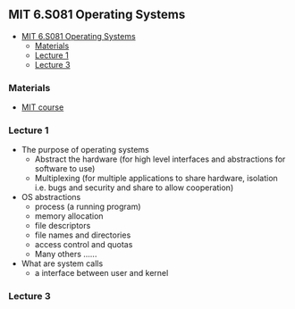 ## MIT 6.S081 Operating Systems 

- [MIT 6.S081 Operating Systems](#mit-6s081-operating-systems)
  - [Materials](#materials)
  - [Lecture 1](#lecture-1)
  - [Lecture 3](#lecture-3)


### Materials
- [MIT course](https://pdos.csail.mit.edu/6.S081/2022/schedule.html)

### Lecture 1
- The purpose of operating systems
  - Abstract the hardware (for high level interfaces and abstractions for software to use)
  - Multiplexing (for multiple applications to share hardware, isolation i.e. bugs and security and share to allow cooperation)
- OS abstractions
  - process (a running program)
  - memory allocation
  - file descriptors
  - file names and directories
  - access control and quotas
  - Many others ......
- What are system calls
  - a interface between user and kernel 

### Lecture 3
